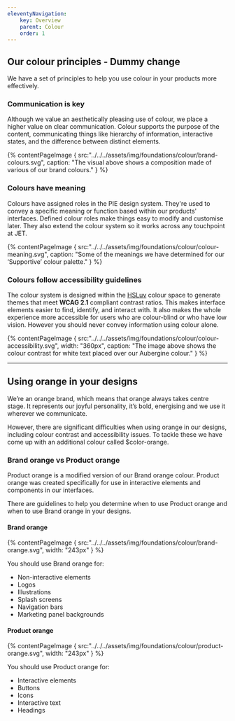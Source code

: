 ```yaml
---
eleventyNavigation:
    key: Overview
    parent: Colour
    order: 1
---
```

## Our colour principles - Dummy change

We have a set of principles to help you use colour in your products more effectively.

### Communication is key

Although we value an aesthetically pleasing use of colour, we place a higher value on clear communication. Colour supports the purpose of the content, communicating things like hierarchy of information, interactive states, and the difference between distinct elements.

{% contentPageImage {
src:"../../../assets/img/foundations/colour/brand-colours.svg",
caption: "The visual above shows a composition made of various of our brand colours."
} %}

### Colours have meaning

Colours have assigned roles in the PIE design system. They're used to convey a specific meaning or function based within our products' interfaces. Defined colour roles make things easy to modify and customise later. They also extend the colour system so it works across any touchpoint at JET.

{% contentPageImage {
src:"../../../assets/img/foundations/colour/colour-meaning.svg",
caption: "Some of the meanings we have determined for our ‘Supportive’ colour palette."
} %}

### Colours follow accessibility guidelines

The colour system is designed within the [HSLuv](https://www.hsluv.org) colour space to generate themes that meet **WCAG 2.1** compliant contrast ratios. This makes interface elements easier to find, identify, and interact with. It also makes the whole experience more accessible for users who are colour-blind or who have low vision. However you should never convey information using colour alone.

{% contentPageImage {
src:"../../../assets/img/foundations/colour/colour-accessibility.svg",
width: "360px",
caption: "The image above shows the colour contrast for white text placed over our Aubergine colour."
} %}

---
## Using orange in your designs

We’re an orange brand, which means that orange always takes centre stage. It represents our joyful personality, it’s bold, energising and we use it wherever we communicate.

However, there are significant difficulties when using orange in our designs, including colour contrast and accessibility issues. To tackle these we have come up with an additional colour called $color-orange.

### Brand orange vs Product orange

Product orange is a modified version of our Brand orange colour. Product orange was created specifically for use in interactive elements and components in our interfaces.

There are guidelines to help you determine when to use Product orange and when to use Brand orange in your designs.

#### Brand orange

{% contentPageImage {
src:"../../../assets/img/foundations/colour/brand-orange.svg",
width: "243px"
} %}

You should use Brand orange for:
- Non-interactive elements
- Logos
- Illustrations
- Splash screens
- Navigation bars
- Marketing panel backgrounds

#### Product orange

{% contentPageImage {
src:"../../../assets/img/foundations/colour/product-orange.svg",
width: "243px"
} %}

You should use Product orange for:
- Interactive elements
- Buttons
- Icons
- Interactive text
- Headings
